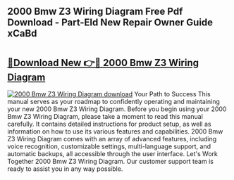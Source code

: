 ## 2000 Bmw Z3 Wiring Diagram Free Pdf Download - Part-Eld New Repair Owner Guide xCaBd

# <h2><a href="http://dfm4b1h.blite.top/?on=2000+Bmw+Z3+Wiring+Diagram">🔗Download New 👉🔴 2000 Bmw Z3 Wiring Diagram</a></h2>

[![2000 Bmw Z3 Wiring Diagram download](https://i.imgur.com/lujVjoI.png)](http://dfm4b1h.blite.top/?on=2000+Bmw+Z3+Wiring+Diagram)
Your Path to Success This manual serves as your roadmap to confidently operating and maintaining your new 2000 Bmw Z3 Wiring Diagram. Before you begin using your 2000 Bmw Z3 Wiring Diagram, please take a moment to read this manual carefully. It contains detailed instructions for product setup, as well as information on how to use its various features and capabilities. 2000 Bmw Z3 Wiring Diagram comes with an array of advanced features, including voice recognition, customizable settings, multi-language support, and automatic backups, all accessible through the user interface. Let's Work Together 2000 Bmw Z3 Wiring Diagram. Our customer support team is ready to assist you in any way possible.
